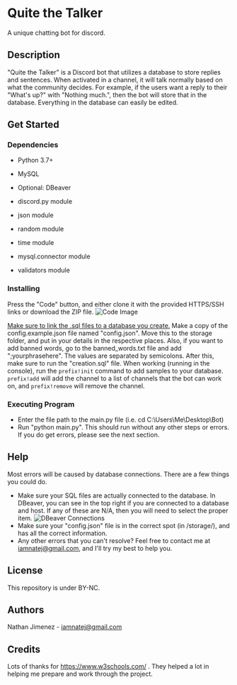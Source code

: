 # Quite the Talker

A unique chatting bot for discord.

## Description

"Quite the Talker" is a Discord bot that utilizes a database to store replies and sentences. When activated in a channel, it will talk normally based on what the community decides. For example, if the users want a reply to their "What's up?" with "Nothing much.", then the bot will store that in the database. Everything in the database can easily be edited.

## Get Started

### Dependencies

* Python 3.7+
* MySQL
* Optional: DBeaver

* discord.py module
* json module
* random module
* time module
* mysql.connector module
* validators module
### Installing

Press the "Code" button, and either clone it with the provided HTTPS/SSH links or download the ZIP file.
![Code Image](https://i.imgur.com/d1vi6PK.png)

[Make sure to link the .sql files to a database you create.](https://www.youtube.com/watch?v=C9AGrSJ6ZB0)
Make a copy of the config.example.json file named "config.json". Move this to the storage folder, and put in your details in the respective places. Also, if you want to add banned words, go to the banned_words.txt file and add ";yourphrasehere". The values are separated by semicolons. After this, make sure to run the "creation.sql" file. When working (running in the console), run the `prefix!init` command to add samples to your database. `prefix!add` will add the channel to a list of channels that the bot can work on, and `prefix!remove` will remove the channel.

### Executing Program

* Enter the file path to the main.py file (i.e. cd C:\Users\Me\Desktop\Bot\)
* Run "python main.py". This should run without any other steps or errors. If you do get errors, please see the next section.

## Help

Most errors will be caused by database connections. There are a few things you could do.

* Make sure your SQL files are actually connected to the database. In DBeaver, you can see in the top right if you are connected to a database and host. If any of these are N/A, then you will need to select the proper item.
![DBeaver Connections](https://i.imgur.com/ZxT7yoS.png)
* Make sure your "config.json" file is in the correct spot (in /storage/), and has all the correct information.
* Any other errors that you can't resolve? Feel free to contact me at iamnatej@gmail.com, and I'll try my best to help you.

## License

This repository is under BY-NC.

## Authors

Nathan Jimenez - iamnatej@gmail.com

## Credits

Lots of thanks for https://www.w3schools.com/ . They helped a lot in helping me prepare and work through the project.